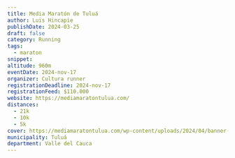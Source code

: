 ```yaml
---
title: Media Maratón de Tuluá
author: Luis Hincapie
publishDate: 2024-03-25
draft: false
category: Running
tags:
  - maraton
snippet:
altitude: 960m
eventDate: 2024-nov-17
organizer: Cultura runner
registrationDeadline: 2024-nov-17
registrationFeed: $110.000
website: https://mediamaratontulua.com/
distances:
  - 21k
  - 10k
  - 5k
cover: https://mediamaratontulua.com/wp-content/uploads/2024/04/banner-maraton.jpg
municipality: Tuluá
department: Valle del Cauca
---
```

